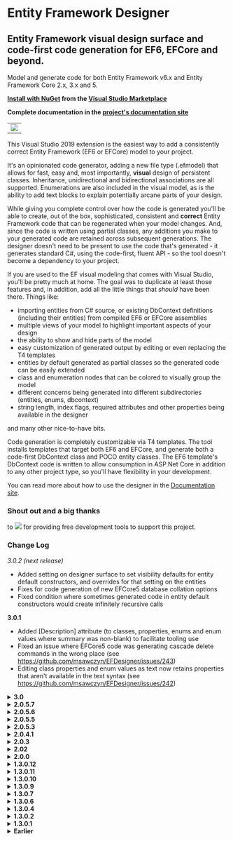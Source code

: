 # Entity Framework Designer

## Entity Framework visual design surface and code-first code generation for EF6, EFCore and beyond.

Model and generate code for both Entity Framework v6.x and Entity Framework Core 2.x, 3.x and 5.

**[Install with NuGet](https://docs.microsoft.com/en-us/visualstudio/ide/finding-and-using-visual-studio-extensions) from the [Visual Studio Marketplace](https://marketplace.visualstudio.com/items?itemName=michaelsawczyn.EFDesigner)**

**Complete documentation in the [project's documentation site](https://msawczyn.github.io/EFDesigner/)**

<table><tbody><tr><td>
<img src="https://msawczyn.github.io/EFDesigner/images/Designer.jpg">
</td></tr></tbody></table>

This Visual Studio 2019 extension is the easiest way to add a consistently correct Entity Framework (EF6 or EFCore) model to your project. 

It's an opinionated code generator, adding a new file type (.efmodel) that allows for fast, easy and, most importantly, **visual** design 
of persistent classes. Inheritance, unidirectional and bidirectional associations are all supported. Enumerations are also included in 
the visual model, as is the ability to add text blocks to explain potentially arcane parts of your design.

While giving you complete control over how the code is generated you'll be able to create, out of the box, sophisticated, 
consistent and **correct** Entity Framework code that can be regenerated when your model changes. And, since the code is written using 
partial classes, any additions you make to your generated code are retained across subsequent generations.
The designer doesn't need to be present to use the code that's generated - it generates standard C#, using the code-first, fluent API - so the tool doesn't
become a dependency to your project.

If you are used to the EF visual modeling that comes with Visual Studio, you'll be pretty much at home.
The goal was to duplicate at least those features and, in addition, 
add all the little things that *should* have been there. Things like: 
*   importing entities from C# source, or existing DbContext definitions (including their entities) from compiled EF6 or EFCore assemblies
*   multiple views of your model to highlight important aspects of your design
*   the ability to show and hide parts of the model
*   easy customization of generated output by editing or even replacing the T4 templates
*   entities by default generated as partial classes so the generated code can be easily extended
*   class and enumeration nodes that can be colored to visually group the model
*   different concerns being generated into different subdirectories (entities, enums, dbcontext)
*   string length, index flags, required attributes and other properties being available in the designer

and many other nice-to-have bits.

Code generation is completely customizable via T4 templates. The tool installs templates that 
target both EF6 and EFCore, and generate both a code-first DbContext class and 
POCO entity classes. The EF6 template's DbContext code is written to allow consumption in 
ASP.Net Core in addition to any other project type, so you'll have flexibility in your development.

You can read more about how to use the designer in the [Documentation site](https://msawczyn.github.io/EFDesigner/).

### Shout out and a big thanks
<!-- <table border="0" cellspacing="0" cellpadding="0" style="border:none">
<tr vstyle="center" style="border:none"><td>to</td><td><a href="https://www.jetbrains.com/?from=EFDesigner"><img src="https://msawczyn.github.io/EFDesigner/images/jetbrains-variant-2a.png"></a></td><td>for providing free development tools to support this project.</td></tr>
</table> -->
to <a href="https://www.jetbrains.com/?from=EFDesigner"><img src="https://msawczyn.github.io/EFDesigner/images/jetbrains-variant-2a.png"></a> for providing free development tools to support this project.

### Change Log

*3.0.2 (next release)*
   - Added setting on designer surface to set visibility defaults for entity default constructors, and overrides for that setting on the entities
   - Fixes for code generation of new EFCore5 database collation options
   - Fixed condition where sometimes generated code in entity default constructors would create infinitely recursive calls

**3.0.1**
   - Added [Description] attribute (to classes, properties, enums and enum values where summary was non-blank) to facilitate tooling use
   - Fixed an issue where EFCore5 code was generating cascade delete commands in the wrong place (see https://github.com/msawczyn/EFDesigner/issues/243)
   - Editing class properties and enum values as text now retains properties that aren't available in the text syntax (see https://github.com/msawczyn/EFDesigner/issues/242)

<details>
<summary><b>3.0</b></summary>

   - Now supports EFCore5.X 
      - Added `System.Net.IPAddress` and `System.Net.NetworkInformation.PhysicalAddress` to the list of available property types
      - Added ability to specify both default database collation and a collation override at the property level 
      - Many-to-many bidirectional associations are now allowed 
      - Any property type can now be used as an identity 
      - Can now customize backing field names for non-AutoProperty properties 
      - Properties with backing fields (i.e., non-AutoProperty properties) can now choose how EF will read/write those values (see https://docs.microsoft.com/en-us/ef/core/modeling/backing-field).
      - Added support for keyless entity types created by defining queries
      - Added support for keyless entity types coming from database views
   - Default code generation type is now the latest version of EFCore (currently, 5.0)
   - Added ability to globally add and remove exposed foreign key properties to all modeled entities (via menu command) (see https://github.com/msawczyn/EFDesigner/issues/223)
   - Added ability to choose to place newly imported model elements on the diagram where they were dropped. Caution: this can be EXTREMELY slow for large imports. (see https://github.com/msawczyn/EFDesigner/issues/225)
   - Added composition and aggregation indicators to association connectors
   - Fixed inability to paste enumerations using diagram copy/paste
   - Changing an identity property's type now changes the type of any defined foreign-key properties pointing to that identity property
   - Title text color didn't always change when class/enum fill color changed in the diagram
   - Selecting tabs or spaces for indentation in generated code has been moved to a property on the designer surface.
   - Added `ModelRoot.IsEFCore5Plus` convenience property. It can be used in custom T4 edits
   - Possibly breaking changes: 
      - T4 template structure has been changed drastically to simplify managing code generation for the various EF versions.
        If customized T4 templates have been added to a project, they'll still work, but enhancements will continue to be made only to the new, more 
        object-oriented, T4 structure. Updating the model's .tt file to use the new template structure is quite simple; details will be in the documentation 
        at https://msawczyn.github.io/EFDesigner/Customizing.html

</details>

<details>
<summary><b>2.0.5.7</b></summary>

   - Added ability to select tabs or spaces for indentation in generated code (Tools/Options/Entity Framework Visual Editor/Visual Editor Options) (See https://github.com/msawczyn/EFDesigner/issues/221)
   - Fixed an issue with changing visual grid size on design surface.

</details>

<details>
<summary><b>2.0.5.6</b></summary>

   - The project item templates for the model file had wandered away. They're back again. (See https://github.com/msawczyn/EFDesigner/issues/216)
   - Fixed a problem with existing models where class-level "AutoProperty: false" caused bad code generation. (See https://github.com/msawczyn/EFDesigner/issues/215)

</details>

<details>
<summary><b>2.0.5.5</b></summary>

   - Fix: Foreign key crashes when reference is on the derived table (See https://github.com/msawczyn/EFDesigner/issues/212)
   - Fixed a edge condition where an error would be thrown when deleting an association

</details>

<details>
<summary><b>2.0.5.3</b></summary>

   - Provide option to save diagrams as uncompressed XML to facilitate version control (in Tools/Options/Entity Framework Visual Editor)
   - Enhanced error reporting for assembly import errors
   - Assembly import can now process assemblies with more than one DbContext class
   - Cleaned up some ambiguities in how copy/paste was handled with multiple diagrams
   - Performance improvements

</details>

<details>
<summary><b>2.0.4.1</b></summary>

   - Added ability to hide foreign key property names on association connectors in diagrams
   - Attribute glyphs (except for Warning glyphs) in diagrams are now reflected in Model Explorer
   - Sped up reverse engineering a compiled assembly. As a consequence, the diagram is no longer updated when the assembly is imported (but that tended to ruin the diagram anyway)
   - Fix: Self-associations didn't appear when existing class is added to new diagram from the Model Explorer
   - Fix: Diagram no longer loses focus after its saved
   - Fix: Errors when copy/paste between diagrams in same model
   - Fix: Generalization links weren't being handled property when reverse engineering a compiled assembly
   - Fix: Under certain circumstances, declared foreign keys could erroneously be created for EF6 1-1 relationships. EF6 doesn't support this.
   - Fix: ensure glyphs in association compartments are visible
   - Fix: overly-aggressive pruning in foreign keys

</details>

<details>
<summary><b>2.0.3</b></summary>

   - Added ability to hide foreign key property names on association connectors in diagrams
   - Attribute glyphs (except for Warning glyphs) in diagrams are now reflected in Model Explorer
   - Fix: Self-associations didn't appear when existing class is added to new diagram from the Model Explorer
   - Fix: Diagram no longer loses focus after its saved
   - Fix: Errors when copy/paste between diagrams in same model

</details>

<details>
<summary><b>2.02</b></summary>

   - Added count of elements in model explorer tree
   - Added ability to search the model explorer for class and attribute names
   - Comments can also be hidden like classes and enumerations
   - Fix: Changing String Column Name Clears Max Length Property (See https://github.com/msawczyn/EFDesigner/issues/173)
   - Fix: Dropping external files creates elements but not shapes on diagram (See https://github.com/msawczyn/EFDesigner/issues/150)
   - Fix: VS Crash (See https://github.com/msawczyn/EFDesigner/issues/177)
   - Fix: Attributes only show up on diagram where they were added (See https://github.com/msawczyn/EFDesigner/issues/179)
   - Fix: EFDesigner 2.0.1 won't create entities in the efmodel for existing poco .cs files (See https://github.com/msawczyn/EFDesigner/issues/182)

</details>

<details>
<summary><b>2.0.0</b></summary>

   - **Dropped support for Visual Studio 2017**; was getting to be too much to keep the tool viable for that Visual Studio version.
   - It's now possible to have multiple diagrams for the same model, each showing a different view and synchronized as the model changes. Perfect for helping to understand large models.
   - Added ability to specify foreign key properties (See https://github.com/msawczyn/EFDesigner/issues/55)
   - Foreign key properties have a unique glyph so they can be easily picked out of the crowd
   - Foreign key properties that are primary keys also have a unique but different glyph
   - Completely restructured assembly parsers; they now cleanly handle all valid combinations of EF6/EFCore2/EFCore3 and .NETCore2/.NETCore3/.NETFramework
   - Modified assembly parsers to find declared foreign keys and add them to the model appropriately
   - Added options dialog (Tools/Options/Entity Framework Visual Editor)
   - Added use of GraphViz for model layout (if installed and path is added to "Tools/Options/Entity Framework Visual Editor")
   - Added switch to disable generation of classes and enumerations for those cases where they are coming from different assemblies but need to be in the model to avoid errors
   - Added visual indicator on classes and enumerations where code generation is disabled
   - Added ability to override the base class of the generated DbContext to be something other than "DbContext"
   - Join tables in many-to-many associations can now have custom names (EF6 only, until EFCore supports many-to-many cardinalities)
   - Removing an enumeration removes all entity properties that use that enumeration, after displaying a warning.
   - Designer has optional visual grid with color, size and snap-to-grid options available
   - Renamed toolbox category to "EF Model Diagrams"
   - Enhanced display of model elements in the Visual Studio property window's object list
   - Removed MSAGL layouts. No one understood them anyway.
   - Removed tool automatically installing NuGet packages. Too volatile.
   - Fix: OutputDirectory lost on reload (See https://github.com/msawczyn/EFDesigner/issues/144)
   - Fix: Unidirectional Many-to-One Association missing Required (See https://github.com/msawczyn/EFDesigner/issues/145)
   - Fix: Couldn't delete property initial value for Enum values (See https://github.com/msawczyn/EFDesigner/issues/148)
   - Fix: Support for Empty / blank "File Name Marker" (See https://github.com/msawczyn/EFDesigner/issues/149)
   - Fix: Now escaping XML comment text properly
   - Fix: Issue with GeographyPoint: System.Data.Entities.Spatial not found for .Net Core 3.1 (See https://github.com/msawczyn/EFDesigner/issues/159)
   - Fix: HasDefaultSchema doesn't work with MySql (See https://github.com/msawczyn/EFDesigner/issues/160)

</details>

<details>
<summary><b>1.3.0.12</b></summary>

   - **Last version supporting Visual Studio 2017**
   - Fix: Compilation Error after Upgrading to v1.3.0.11 (See https://github.com/msawczyn/EFDesigner/issues/129)
   - Fix: Designer Drag/Drop Interpreter fails (See https://github.com/msawczyn/EFDesigner/issues/128 and https://github.com/msawczyn/EFDesigner/issues/132)
   - Fix: Enumerations generated into entity directory rather than enumeration directory

</details>

<details>
<summary><b>1.3.0.11</b></summary>

   - Removed default checks in constructors for scalars

</details>

<details>
<summary><b>1.3.0.10</b></summary>

   - Build for VS2017 support

</details>

<details>
<summary><b>1.3.0.9</b></summary>

   - Fix: backing fields caused duplicate database columns (See https://github.com/msawczyn/EFDesigner/issues/101)
   - Fix: bad merge broke MaxLength and MinLength properties in entity string properties (See https://github.com/msawczyn/EFDesigner/issues/103)
   - Fix: attribute parser ("edit as code" feature) didn't handle enumeration initial values well; it does now (See https://github.com/msawczyn/EFDesigner/issues/104)
   - Fix: showing cascade delete in the designer worked inconsistently (See https://github.com/msawczyn/EFDesigner/issues/108)
   - Fix: drag and drop developed regressions (See https://github.com/msawczyn/EFDesigner/issues/112 and https://github.com/msawczyn/EFDesigner/issues/114)
   - Fix: undo threw null reference errors when undoing drag and drop from code files (See https://github.com/msawczyn/EFDesigner/issues/113)
   - Fix: 'KeyBuilder' does not contain definition for 'Ignore' in EF Core (See https://github.com/msawczyn/EFDesigner/issues/115)
   - Fix: Identity properties ignore Setter Visibility setting (See https://github.com/msawczyn/EFDesigner/issues/118)
   - Changed string MaxLength to differentiate between undefined and max length (See https://github.com/msawczyn/EFDesigner/issues/118)
   - Restructured display of namespaces and output directories in the designer's property window
   - Removed visibility option for setters of automatic identity properties. 

</details>

<details>
<summary><b>1.3.0.7</b></summary>

   - Fix: bad merge broke MaxLength and MinLength properties in entity string properties (See https://github.com/msawczyn/EFDesigner/issues/103)
   - Fix: backing fields caused duplicate database columns (See https://github.com/msawczyn/EFDesigner/issues/101)

</details>

<details>
<summary><b>1.3.0.6</b></summary>

   - Added a model fixup for when user doesn't use full enumeration name for a property's initial value in an entity (See https://github.com/msawczyn/EFDesigner/issues/82)
   - To more fully support DDD models, added a toggle for persisting either the property or its backing field (if not an autoproperty) for EFCore
   - Can now override the NotifyPropertyChanged value for an entity on a per-property and per-association basis
   - Fix: Removed stray quote marks in default values for string properties (See https://github.com/msawczyn/EFDesigner/issues/86)
   - Fix: Minimum string length was ignored when setting properties via text edit (See https://github.com/msawczyn/EFDesigner/issues/86)
   - Fix: Required string identity property is not present in the constructor (See https://github.com/msawczyn/EFDesigner/issues/93)
   - Fix: Some issues with owned entities in EFCore
   - Fix: If NotifyPropertyChanged is active, wrong Output is generated (See https://github.com/msawczyn/EFDesigner/issues/97)
   - For folks wanting to read and/or modify the source for this tool, added a readme on how to deal with tracking properties

</details>

<details>
<summary><b>1.3.0.4</b></summary>

   - Fixed problematic code generation in constructors for classes having 1..1 associations (See https://github.com/msawczyn/EFDesigner/issues/74)
   - Fixed problem where database was always generating identity values, regardless of setting in the model (See https://github.com/msawczyn/EFDesigner/issues/79)
   - Fixed errors when creating nested project folders (See https://github.com/msawczyn/EFDesigner/issues/77)
   - Fixed cascade delete errors in EFCore when overriding cascade behavior (See https://github.com/msawczyn/EFDesigner/issues/76)
   - Added more information in headers for generated code (tool version, URLs, license info)

</details>

<details>
<summary><b>1.3.0.2</b></summary>

   - Fixed error found in some VS2017 installations preventing running due to dependency problems

</details>

<details>
<summary><b>1.3.0.1</b></summary>

   - Enhanced source code drag/drop to handle bidirectional associations and enumerations better.
   - Can now import assemblies containing DbContext classes. Dropping a compiled assembly onto the design surface will attempt to process and merge it into the design.
   - Added ability to merge two unidirectional associations into one bidirectional association (via context menu action)
   - Added ability to split a bidirectional association to two unidirectional associations (via context menu action)
   - Added [Microsoft Automatic Graph Layout](https://github.com/Microsoft/automatic-graph-layout), giving the user the ability to choose the diagram's auto-layout strategy 

</details>

<details>
<summary><b>Earlier</b></summary>

**1.2.7.2**
   - Added additional types of UInt16, UInt32, UInt64 and SByte to property type list
   - Added the ability to use a modeled enumeration, if it has a proper backing type, as an entity identifier
   - Added DateTime.UtcNow as a valid initial value for a DateTime property
   - Fix: "One-to-one relation in EFCore" (See https://github.com/msawczyn/EFDesigner/issues/71)
   - Remove default DbContext constructor in EFCore to allow support for AddDbContextPool calls in ConfigureServices (See https://github.com/msawczyn/EFDesigner/issues/72)

**1.2.7.1**
   - Works with Visual Studio 2019 - mostly (see Known Issues, above)
   - Better formatting for XML comment docs
   - Added autoproperty toggle for association ends, allowing for implementation of partial methods to examine and/or override association getting and setting
   - Removed experimental method added in 1.2.6.22 for generation of orphan association cleanup in EF6. The experiment failed :-(
   - Documentation enhancements
   - Change in generated code to eliminate name clashes in certain circumstances (See https://github.com/msawczyn/EFDesigner/issues/48)
   - Fix: Removed duplicate indices being created for key fields
   - Fix: "Setting different value than default produces duplicated HasColumnType call in EF Core" (See https://github.com/msawczyn/EFDesigner/issues/58). Thanks to tdabek (https://github.com/tdabek) for the PR!
   - Fix: "Defining ColumnType causes error in generated DBContext" (See https://github.com/msawczyn/EFDesigner/issues/64)
   - Fix: "EFCore indexed column not generated and support for multi column indexing" (See https://github.com/msawczyn/EFDesigner/issues/62)
   - Fix: "One-to-one seems to generate incorrect code" (See https://github.com/msawczyn/EFDesigner/issues/60)
   - Fix: "Error generating column type" (See https://github.com/msawczyn/EFDesigner/issues/58)

**1.2.6.25**
   - Fix for duplicate associations when `Implement Notify` is true

**1.2.6.24**
   - Fix for join table schema generation in certain scenarios (EF6)
   - Fix for regression error producing code gen errors in EFCore navigation properties

**1.2.6.23**
   - Fix for designer item not showing in Add Items dialog

**1.2.6.22**
   - **[NEW]** Added code in EF6 templates to generate orphan cleanup (experimental)
   - Fix for 1..1 and 0-1..0-1 associations in EF Core generated code
   - Entity constructor parameters normalized to help in JSON serialization/deserialization

**1.2.6.21**
   - Generation of column type overrides now generates valid override code in OnModelCreating
   - DbSet properties in DbContext generate as virtual to facilitate mocking

**1.2.6.20**
   - Fixed code generation issue where class and enum directory overrides were being ignored (See https://github.com/msawczyn/EFDesigner/issues/36)
   - Fixed a problem that caused a hard crash when certain model properties were changed under certain conditions (See https://github.com/msawczyn/EFDesigner/issues/38)
   - Removed visibility of source and target roles for all but 1-1 and 0..1-0..1 associations; they can't be changed anyway (See https://github.com/msawczyn/EFDesigner/issues/40)
   - **[NEW]** Added Display Text property to generate [Display(Name="<text>")] for attributes, enum values and navigation properties 
   - **[NEW]** Added ability to specify custom attributes for classes, attributes, enums, enum values and navigation properties

**1.2.6.18**
   - Fixed issue #35, *Concurrency mode: optimistic auto generated Timestamp property* (See https://github.com/msawczyn/EFDesigner/issues/35)
   - Fixed issue #33, *Concurrency mode: optimistic* (See https://github.com/msawczyn/EFDesigner/issues/33)
   - **[NEW]** Added the base class as a property in the property editor to allow for easily adding/removing inheritance relationships for multiple classes

**1.2.6.13**
   - Bugfix to remove unnecessary permission requests to push attributes down when deleting leaf nodes in an inheritance tree
   - Fix to workaround Visual Studio pulling in the wrong System.Net.Http reference. (See https://developercommunity.visualstudio.com/content/problem/296293/vs2017-1575-ignores-the-hintpath-and-take-the-syst.html)
   - Add EFModel.xsd to Visual Studio schema cache in order to avoid editor warnings for missing schema
   - Fixed template issue for non-English-language systems (where Microsoft Pluralization Service is unavailable)
   - Added compartment for association sources so Bidirectional associations would show up

**1.2.6.11**
   - Tweak to force association end roles to be correct when roles or multiplicities change
   - Attribute elements' "String Properties" don't appear unless the attribute is a string
   - Attribute elements' "Indexed Unique" property doesn't appear unless the attribute has "Indexed" equal to "True"
   - Fixed background color on attribute glyph in model explorer
   - Fixed foreground color on enum value glyph on design surface
   - Hid comments in model explorer because they just cluttered up the tree.
   - **[NEW]** Associations now show up in their own compartment in a class on the design surface. Note that this changes the height of your elements, so the first time opening a model you may have to tweak your esthetics a bit.
   - **[NEW]** Double-clicking a class or enum on the designer opens the generated code file, if it exists. If it doesn't exist, you're asked if you'd like to generate the model then, if you do, it tries again.
   - Known issue: EFCore projects won't ask to generate the code if they can't open the file; they just fail silently. 

**1.2.6.7**
   - An entity's concurrency token property is no longer a required parameter in its constructor (https://github.com/msawczyn/EFDesigner/issues/24)
   - Simplified cascade delete settings in property editor for associations
   - Fixed bad code generation in EFCore for cascade delete overrides (https://github.com/msawczyn/EFDesigner/issues/22)
   - Missing files when generating code for .NET Core projects fixed
   - Tightened up and swatted some bugs in INotifyPropertyChanged handling. Added documentation to doc site for this feature (following up on https://github.com/msawczyn/EFDesigner/issues/23)
   - Ensured multiline editing was available in property window for those properties that made sense

**1.2.6.6**
   - **[NEW]** Deleting a generalization or superclass gives the choice of pushing attributes and associations down to the former child class(es)

**1.2.6.5**
   - Comment elements now wrap the text
   - Multiline editor available in property window for element comment descriptions and Comment element text
   - Xml format changed for .efmodel file - can't be loaded by any version < 1.2.6.3
   - Support for automatic migration to new model xml formats

**1.2.6.2**
   - Added XML docs to DbContext, DatabaseInitializer and DbMigrationsConfiguration
   - **[NEW]** Enabled drag and drop reordering of enum values and class properties
   - Gave some color to the enum value glyph in the model explorer - it was so boring!
   - **[NEW]** Class properties and enum values with warnings now show a warning icon on the design surface
   - **[NEW]** Design surface has a property to turn on or off the display of the warning icons 
   - Recategorized a few "Misc" properties on the design surface

**1.2.5.1**
   - Addressed [issue #20 - Abstract/inherited/TPC code still there for abstract class](https://github.com/msawczyn/EFDesigner/issues/20). While the discussion centered around abstract classes and TPC inheritance (which was behaving properly), it did uncover a problem with code generation when namespaces changed from class to class. 

**1.2.5.0**
   - Fix for [issue #19 - Recognize "Id" as primary key on import](https://github.com/msawczyn/EFDesigner/issues/19)

**1.2.4.0**
   - Retargeted immediate error and warning messages to Visual Studio output window rather than error window so they could be cleared
   - Added drag validation to Generalization (inheritance) tool
   - Automatically propagate enum name and value name changes to classes that use them

**1.2.3.3**
   - Reverted the selection of the node in the model explorer when an element is selected in the diagram. Was causing bad user experience.
   - Fix for bad code generation when a class has multiple properties that each have an darabase index specified.

**1.2.3.0**
   - **[NEW]** When element selected in model explorer, no longer highlights in orange but instead selects, centers and zooms the element.
     This was done because the color change flagged the model as modified, making the user either undo or save the changes to keep
     source control happy.
   - **[NEW]** Selecting an element in the diagram also selects it in the model explorer
   - Fix for [issue #12 - Cascade delete](https://github.com/msawczyn/EFDesigner/issues/14). Added another enum value for delete behavior (now is Cascade, None and Default)
     and changed code generation to force no cascade delete if set to 'None' ('None' used to mean 'Use the default behavior', which is now, more explicitly, the 'Default'
     option).
   - Fix for [issue #13 - Unique index not generated in EF6](https://github.com/msawczyn/EFDesigner/issues/13).
   - Fix for [issue #14 - Table with two Primary keys not generated properly in context](https://github.com/msawczyn/EFDesigner/issues/14). Many thanks to @Falthazar!
   - Fix for [issue #18 - Adds ValueGeneratedNever if identity type is Manual](https://github.com/msawczyn/EFDesigner/pull/18). Again, hats off to @Falthazar!

**1.2.2.0**
   - Fix issue with association role end changing without the other side autoatically changing
   - Fix issue with deleting a highlighted element throwing an error when trying to save the file
   - Fixed code generation for dependent classes
   - **[NEW]** Designer now automatically saves before generating code

**1.2.1.0**
   - Bug fix for inheritance strategy automatically changing to table-per-hierarchy if targeting EF Core
   - Updated a few warning and error messages to make them more meaningful
   - Fixes for how dependent types work
   - Remove stale error and warnings prior to save (still a few left hanging around that need looked at)
   - Fixed a few null reference errors

**1.2.0.0**
   - **New Features**
      - Roslyn-based code analysis now allows dragging C# files onto the design surface to add or update classes and enums
      - Can add `INotifyPropertyChanged` interface and implementation for entities
      - Ability to tag model as a specific EF version (especially useful for EF Core as new capabilities are being added often)
      - Support for dependent (complex/owned) types 
      - Option to generate dependent types in a separate directory
      - Output directory overrides for classes and enums
      - On model save, can optionally automatically install EF NuGet packages for the model's EF type and version
      - Context menu action to expand and collapse selected classes and enums 
   - **Enhancements**
      - Added ability to add/edit enum values via text in the same way properties can be added/edited in classes
      - Property grid hides element properties if they're not appropriate for the EF version
      - Inheritance strategy automatically changes to table-per-hierarchy if targeting EF Core
      - Context property `Database Type` changed to `SqlServer Type` to better reflect what it does
      - Selecting an element in the Model Explorer highlights it on the diagram

**1.1.0.0**
   - Bug fixes for exceptions thrown when bad input to model attributes as text
   - **[NEW]** Added MinLength string property (used in EF6 only as of this writing)
   - Modified attribute parser to accept MinLength
   - **[NEW]** Added ColumnName property to model attribute
   - **[NEW]** Added [MEF extension capability](https://docs.microsoft.com/en-us/visualstudio/modeling/extend-your-dsl-by-using-mef)
   - Added some unit tests
   - Added some documentation updates
   - Changed version to 1.1.0 due to MEF capability

**1.0.3.9**
   - If no entities and model is using an unsupported inheritance strategy, 
     changing from EF6 to EFCore doesn't give a message, just changes the strategy.
   - **[NEW]** Added IsFlags attribute (and matching validations and behavior) to Enums
   - NGENed extension assembly

**1.0.3.8**
   - Fixed project item placement
   - Added change checks to diagram so dirty flag doesn't set when nothing changes

**1.0.3.7**
   - Emergency bug fixes

**1.0.3.6**
   - Fixed parser errors when editing model attributes as text
   - Fixed error when auto-generating on save and design surface is not the active window
   - Fixed crash when used on non-English-language systems (where Microsoft Pluralization Service is unavailable)
   - **[NEW]** Added option to generate warnings if no documentation
   - Standardized warning and error message structure
   - Added ability to choose 'None' DatabaseInitializer type; generates SetInitializer(null)

**1.0.3.5**
   - Enhanced portability between EF6 an EFCore

**1.0.3.4**
   - Adds some T4 fixes to make generated code more usable in ASP.NET Core applications. 
   - Fix to spurious error when copying/pasting enum elements.
   - **[NEW]** First release that's available on Visual Studio Marketplace.

**1.0.3.3**
   - Fix to spurious error when copying/pasting model elements
   - **Do not use this release.** Fix didn't extend to enum elements. This is fixed in 1.0.3.4.

**1.0.3.2**
   - Minor bug fix in parsing manually typed attributes. 
   - Loosened model file version check to only check major version.

**1.0.3.0**
   - Enhanced syntax for adding/editing attributes via code
   - Fix for generate-on-save for both Framework and .NET Core projects.

**1.0.2.0**
   - **[NEW]** EFCore T4 template now available

**1.0.1.0**
   - Fix to EF6 T4 for issue where column names in many-to-many association join tables were flipped

**1.0.0.0**
   - Initial release

</details>

